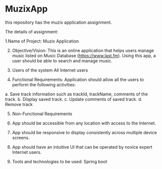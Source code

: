 # MuzixApp
this repository has the muzix application assignment.

The details of assignment:

1.Name of Project: Muzix Application

2. Objective/Vision: This is an online application that helps users manage music listed on Music Database (https://www.last.fm).
Using this app, a user should be able to search and manage music.

3. Users of the system All Internet users

4. Functional Requirements:
Application should allow all the users to perform the following activities:

a. Save track information such as trackId, trackName, comments of the track.
b. Display saved track.
c. Update comments of saved track.
d. Remove track

5. Non-Functional Requirements

1. App should be accessible from any location with access to the Internet.
2. App should be responsive to display consistently across multiple device screens.
3. App should have an intuitive UI that can be operated by novice expert Internet users.

6. Tools and technologies to be used: Spring boot
